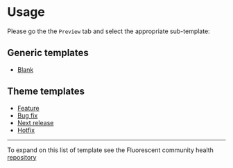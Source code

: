 # Usage

Please go the the `Preview` tab and select the appropriate sub-template:

## Generic templates

* [Blank](?expand=1&template=blank.md)

## Theme templates

* [Feature](?expand=1&template=theme_pull_request.md)
* [Bug fix](?expand=1&template=theme_bug_fix.md)
* [Next release](?expand=1&template=theme_next_release.md)
* [Hotfix](?expand=1&template=theme_hot_fix.md)

---

To expand on this list of template see the Fluorescent community health [repository](https://github.com/fluorescent/.github)